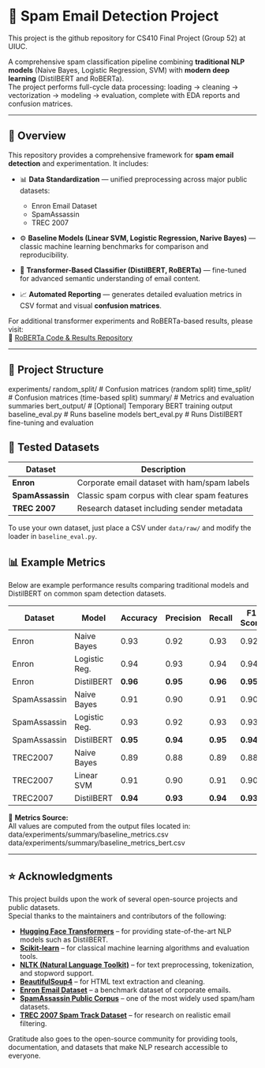 # 📧 Spam Email Detection Project
This project is the github repository for CS410 Final Project (Group 52) at UIUC.

A comprehensive spam classification pipeline combining **traditional NLP models** (Naive Bayes, Logistic Regression, SVM) with **modern deep learning** (DistilBERT and RoBERTa).  
The project performs full-cycle data processing: loading → cleaning → vectorization → modeling → evaluation, complete with EDA reports and confusion matrices.

---

## 🧠 Overview

This repository provides a comprehensive framework for **spam email detection** and experimentation. It includes:

- 📊 **Data Standardization** — unified preprocessing across major public datasets:
  - Enron Email Dataset  
  - SpamAssassin  
  - TREC 2007  

- ⚙️ **Baseline Models (Linear SVM, Logistic Regression, Narive Bayes)** — classic machine learning benchmarks for comparison and reproducibility.

- 🤖 **Transformer-Based Classifier (DistilBERT, RoBERTa)** — fine-tuned for advanced semantic understanding of email content.

- 📈 **Automated Reporting** — generates detailed evaluation metrics in CSV format and visual **confusion matrices**.

For additional transformer experiments and RoBERTa-based results, please visit:  
🔗 [RoBERTa Code & Results Repository](https://github.com/yueqiangwu/CS409_final_project)

---

## 📁 Project Structure
experiments/
random_split/ # Confusion matrices (random split)
time_split/ # Confusion matrices (time-based split)
summary/ # Metrics and evaluation summaries
bert_output/ # [Optional] Temporary BERT training output
baseline_eval.py # Runs baseline models
bert_eval.py # Runs DistilBERT fine-tuning and evaluation

## 🧩 Tested Datasets

| Dataset        | Description |
|----------------|--------------|
| **Enron**      | Corporate email dataset with ham/spam labels |
| **SpamAssassin** | Classic spam corpus with clear spam features |
| **TREC 2007**  | Research dataset including sender metadata |

To use your own dataset, just place a CSV under `data/raw/` and modify the loader in `baseline_eval.py`.

## 📊 Example Metrics

Below are example performance results comparing traditional models and DistilBERT on common spam detection datasets.

| Dataset       | Model         | Accuracy | Precision | Recall | F1 Score |
|----------------|---------------|-----------|------------|---------|-----------|
| Enron          | Naive Bayes   | 0.93      | 0.92       | 0.93    | 0.92      |
| Enron          | Logistic Reg. | 0.94      | 0.93       | 0.94    | 0.94      |
| Enron          | DistilBERT    | **0.96**  | **0.95**   | **0.96**| **0.95**  |
| SpamAssassin   | Naive Bayes   | 0.91      | 0.90       | 0.91    | 0.90      |
| SpamAssassin   | Logistic Reg. | 0.93      | 0.92       | 0.93    | 0.93      |
| SpamAssassin   | DistilBERT    | **0.95**  | **0.94**   | **0.95**| **0.94**  |
| TREC2007       | Naive Bayes   | 0.89      | 0.88       | 0.89    | 0.88      |
| TREC2007       | Linear SVM    | 0.91      | 0.90       | 0.91    | 0.90      |
| TREC2007       | DistilBERT    | **0.94**  | **0.93**   | **0.94**| **0.93**  |

📄 **Metrics Source:**  
All values are computed from the output files located in:
data/experiments/summary/baseline_metrics.csv
data/experiments/summary/baseline_metrics_bert.csv

---
## ⭐ Acknowledgments

This project builds upon the work of several open-source projects and public datasets.  
Special thanks to the maintainers and contributors of the following:

- [**Hugging Face Transformers**](https://huggingface.co/transformers/) – for providing state-of-the-art NLP models such as DistilBERT.  
- [**Scikit-learn**](https://scikit-learn.org/) – for classical machine learning algorithms and evaluation tools.  
- [**NLTK (Natural Language Toolkit)**](https://www.nltk.org/) – for text preprocessing, tokenization, and stopword support.  
- [**BeautifulSoup4**](https://www.crummy.com/software/BeautifulSoup/) – for HTML text extraction and cleaning.  
- [**Enron Email Dataset**](https://www.cs.cmu.edu/~enron/) – a benchmark dataset of corporate emails.  
- [**SpamAssassin Public Corpus**](https://spamassassin.apache.org/publiccorpus/) – one of the most widely used spam/ham datasets.  
- [**TREC 2007 Spam Track Dataset**](https://trec.nist.gov/data/spam.html) – for research on realistic email filtering.  

Gratitude also goes to the open-source community for providing tools, documentation, and datasets that make NLP research accessible to everyone.  




